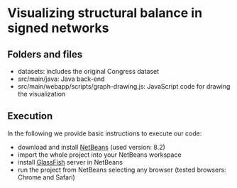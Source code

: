 # Visualizing structural balance in signed networks

## Folders and files
* datasets: includes the original Congress dataset
* src/main/java: Java back-end
* src/main/webapp/scripts/graph-drawing.js: JavaScript code for drawing the visualization

## Execution
In the following we provide basic instructions to execute our code:
* download and install [NetBeans](https://netbeans.org) (used version: 8.2)
* import the whole project into your NetBeans workspace
* install [GlassFish](https://netbeans.org/community/releases/82/install.html) server in NetBeans
* run the project from NetBeans selecting any browser (tested browsers: Chrome and Safari)
